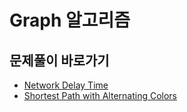 # Graph 알고리즘

## 문제풀이 바로가기
- [Network Delay Time](https://github.com/JSY8869/CodingTestStudy/tree/main/CokeLee777/src/com/leetcode/graph/networkdelaytime/network_delay_time.md)
- [Shortest Path with Alternating Colors](https://github.com/JSY8869/CodingTestStudy/tree/main/CokeLee777/src/com/leetcode/graph/shortestpathcolor/shortest_path_alter_color.md)
